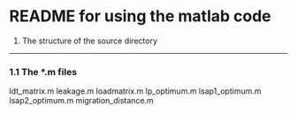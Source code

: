 README for using the matlab code
================================

1. The structure of the source directory
----------------------------------------

### 1.1 The \*.m files
ldt\_matrix.m
leakage.m
loadmatrix.m
lp\_optimum.m
lsap1\_optimum.m
lsap2\_optimum.m
migration\_distance.m

